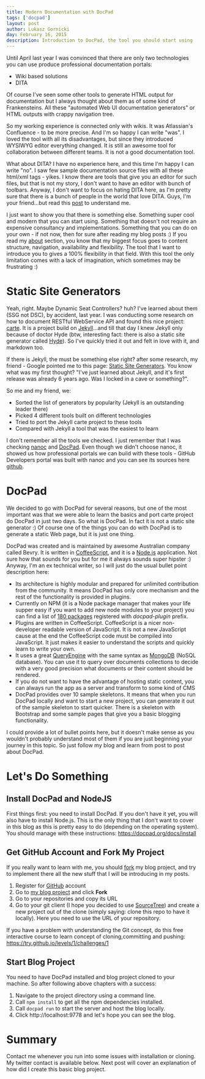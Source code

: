 ```yaml
---
title: Modern Documentation with DocPad
tags: ['docpad']
layout: post
author: Lukasz Gornicki
day: February 16, 2015
description: Introduction to DocPad, the tool you should start using
---
```


Until April last year I was convinced that there are only two technologies you can use produce professional documentation portals:

* Wiki based solutions
* DITA

Of course I've seen some other tools to generate HTML output for documentation but I always thought about them as of some kind of Frankensteins. All these "automated Web UI documentation generators" or HTML outputs with crappy navigation tree.

So my working experience is connected only with wikis. It was Atlassian's Confluence - to be more precise. And I'm so happy I can write "was". I loved the tool with all its disadvantages, but since they introduced WYSIWYG editor everything changed. It is still an awesome tool for collaboration between different teams. It is not a good documentation tool.

What about DITA? I have no experience here, and this time I'm happy I can write "no". I saw few sample documentation source files with all these html/xml tags - yikes. I know there are tools that give you an editor for such files, but that is not my story, I don't want to have an editor with bunch of toolbars. Anyway, I don't want to focus on hating DITA here, as I'm pretty sure that there is a bunch of people in the world that love DITA. Guys, I'm your friend...but read this [post](http://idratherbewriting.com/2015/01/28/10-reasons-for-moving-away-from-dita/) to understand me.

I just want to show you that there is something else. Something super cool and modern that you can start using. Something that doesn't not require an expensive consultancy and implementations. Something that you can do on your own - if not now, then for sure after reading my blog posts :)
If you read my [about](/about.html) section, you know that my biggest focus goes to content structure, navigation, availability and flexibility. The tool that I want to introduce you to gives a 100% flexibility in that field. With this tool the only limitation comes with a lack of imagination, which sometimes may be frustrating :)

# Static Site Generators

Yeah, right. Maybe Dynamic Seat Controllers? huh? I've learned about them (SSG not DSC), by accident, last year. I was conducting some research on how to document RESTful WebService API and found this nice project: [carte](https://github.com/devo-ps/carte). It is a project build on [Jekyll](http://jekyllrb.com/)...and till that day I knew Jekyll only because of doctor Hyde (btw, interesting fact: there is also a static site generator called [Hyde](http://hyde.github.io/)). So I've quickly tried it out and felt in love with it, and markdown too.

If there is Jekyll, the must be something else right? after some research, my friend - Google pointed me to this page: [Static Site Generators](https://staticsitegenerators.net/). You know what was my first thought? "I've just learned about Jekyll, and it's first release was already 6 years ago. Was I locked in a cave or something?".

So me and my friend, we:

* Sorted the list of generators by popularity (Jekyll is an outstanding leader there)
* Picked 4 different tools built on different technologies
* Tried to port the Jekyll carte project to these tools
* Compared with Jekyll a tool that was the easiest to learn

I don't remember all the tools we checked. I just remember that I was checking [nanoc](http://nanoc.ws/) and [DocPad](https://docpad.org/). Even though we didn't choose nanoc, it showed us how professional portals we can build with these tools -  GitHub Developers portal was built with nanoc and you can see its sources here [github](https://github.com/github/developer.github.com).

# DocPad

We decided to go with DocPad for several reasons, but one of the most important was that we were able to learn the basics and port carte project do DocPad in just two days. So what is DocPad. In fact it is not a static site generator :) Of course one of the things you can do with DocPad is to generate a static Web page, but it is just one thing.

DocPad was created and is maintained by awesome Australian company called Bevry. It is written in [CoffeeScript](http://coffeescript.org/), and it is a [Node.js](http://nodejs.org/) application. Not sure how that sounds for you but for me it always sounds super hipster :)
Anyway, I'm an ex technical writer, so I will just do the usual bullet point description here:

* Its architecture is highly modular and prepared for unlimited contribution from the community. It means DocPad has only core mechanism and the rest of the functionality is provided in plugins.
* Currently on NPM (it is a Node package manager that makes your life supper easy if you want to add new node modules to your project) you can find a list of [180 packages](https://www.npmjs.com/browse/keyword/docpad-plugin) registered with _docpad-plugin_ prefix.
* Plugins are written in CoffeeScript. CoffeeScript is a nicer non-developer readable version of JavaScript. It is not a new JavaScript cause at the end the CoffeeScript code must be compiled into JavaScript. It just makes it easier to understand the scripts and quickly learn to write your own.
* It uses a great [QueryEngine](https://learn.bevry.me/queryengine/guide) with the same syntax as [MongoDB](http://www.mongodb.org/) (NoSQL database). You can use it to query over documents collections to decide with a very good precision what documents or their content should be rendered.
* If you do not want to have the advantage of hosting static content, you can always run the app as a server and transform to some kind of CMS
* DocPad provides over 10 sample skeletons. It means that when you run DocPad locally and want to start a new project, you can generate it out of the sample skeleton to start quicker. There is a skeleton with Bootstrap and some sample pages that give you a basic blogging functionality.

I could provide a lot of bullet points here, but it doesn't make sense as you wouldn't probably understand most of them if you are just beginning your journey in this topic. So just follow my blog and learn from post to post about DocPad.

# Let's Do Something

## Install DocPad and NodeJS

First things first: you need to install DocPad. If you don't have it yet, you will also have to install Node.js. This is the only thing that I don't want to cover in this blog as this is pretty easy to do (depending on the operating system). You should manage with these instructions: https://docpad.org/docs/install

## Get GitHub Account and Fork My Project

If you really want to learn with me, you should [fork](https://help.github.com/articles/fork-a-repo/) my blog project, and try to implement there all the new stuff that I will be introducing in my posts.

1. Register for [GitHub](https://github.com/) account
2. Go to [my blog project](https://github.com/derberg/blog-docpad-learn) and click **Fork**
3. Go to your repositories and copy its URL
4. Go to your git client (I hope you decided to use [SourceTree](http://www.sourcetreeapp.com/)) and create a new project out of the clone (simply saying: clone this repo to have it locally). Here you need to use the URL of your repository.

If you have a problem with understanding the Git concept, do this free interactive course to learn concept of cloning,committing and pushing: https://try.github.io/levels/1/challenges/1

## Start Blog Project

You need to have DocPad installed and blog project cloned to your machine. So after following above chapters with a success:

1. Navigate to the project directory using a command line.
2. Call `npm install` to get all the npm dependencies installed.
3. Call `docpad run` to start the server and host the blog locally.
4. Click http://localhost:9778 and let's hope you can see the blog.

# Summary

Contact me whenever you run into some issues with installation or cloning. My twitter contact is available below. Next post will cover an explanation of how did I create this basic blog project.
